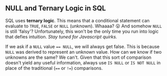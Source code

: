 ## NULL and Ternary Logic in SQL

SQL uses **ternary logic**. This means that a conditional statement can
evaluate to `TRUE`, `FALSE` or `NULL` (unknown). Whaaaa? :open_mouth: And somehow `NULL`
is still 'falsy'? Unfortunately, this won't be the only time you run into logic
that defies intuition. *Stay tuned for Javascript quirks.*

If we ask if a `NULL` value `== NULL`, we will always get false. This is
because `NULL` was derived to represent an unknown value. How can we know if
two unknowns are the same? We can't. Given that this sort of comparison doesn't
yield any useful information, always use `IS NULL` or `IS NOT NULL` in place of
the traditional (`==` or `!=`) comparisons.
